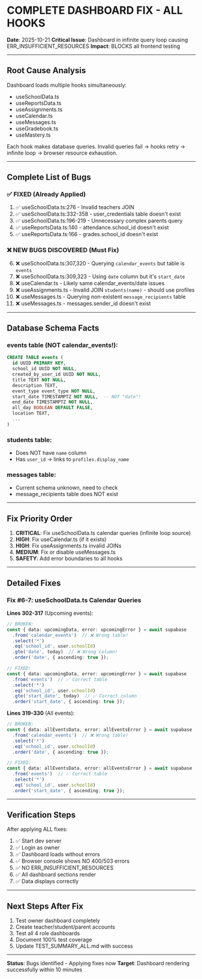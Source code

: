 # COMPLETE DASHBOARD FIX - ALL HOOKS
**Date**: 2025-10-21
**Critical Issue**: Dashboard in infinite query loop causing ERR_INSUFFICIENT_RESOURCES
**Impact**: BLOCKS all frontend testing

---

## Root Cause Analysis

Dashboard loads multiple hooks simultaneously:
- useSchoolData.ts
- useReportsData.ts
- useAssignments.ts
- useCalendar.ts
- useMessages.ts
- useGradebook.ts
- useMastery.ts

Each hook makes database queries. Invalid queries fail → hooks retry → infinite loop → browser resource exhaustion.

---

## Complete List of Bugs

### ✅ FIXED (Already Applied)
1. ✅ useSchoolData.ts:276 - Invalid teachers JOIN
2. ✅ useSchoolData.ts:332-358 - user_credentials table doesn't exist
3. ✅ useSchoolData.ts:196-219 - Unnecessary complex parents query
4. ✅ useReportsData.ts:140 - attendance.school_id doesn't exist
5. ✅ useReportsData.ts:166 - grades.school_id doesn't exist

### ❌ NEW BUGS DISCOVERED (Must Fix)
6. ❌ useSchoolData.ts:307,320 - Querying `calendar_events` but table is `events`
7. ❌ useSchoolData.ts:309,323 - Using `date` column but it's `start_date`
8. ❌ useCalendar.ts - Likely same calendar_events/date issues
9. ❌ useAssignments.ts - Invalid JOIN `students(name)` - should use profiles
10. ❌ useMessages.ts - Querying non-existent `message_recipients` table
11. ❌ useMessages.ts - messages.sender_id doesn't exist

---

## Database Schema Facts

### events table (NOT calendar_events!):
```sql
CREATE TABLE events (
  id UUID PRIMARY KEY,
  school_id UUID NOT NULL,
  created_by_user_id UUID NOT NULL,
  title TEXT NOT NULL,
  description TEXT,
  event_type event_type NOT NULL,
  start_date TIMESTAMPTZ NOT NULL,  -- NOT "date"!
  end_date TIMESTAMPTZ NOT NULL,
  all_day BOOLEAN DEFAULT FALSE,
  location TEXT,
  ...
)
```

### students table:
- Does NOT have `name` column
- Has `user_id` → links to `profiles.display_name`

### messages table:
- Current schema unknown, need to check
- message_recipients table does NOT exist

---

## Fix Priority Order

1. **CRITICAL**: Fix useSchoolData.ts calendar queries (infinite loop source)
2. **HIGH**: Fix useCalendar.ts (if it exists)
3. **HIGH**: Fix useAssignments.ts invalid JOINs
4. **MEDIUM**: Fix or disable useMessages.ts
5. **SAFETY**: Add error boundaries to all hooks

---

## Detailed Fixes

### Fix #6-7: useSchoolData.ts Calendar Queries

**Lines 302-317** (Upcoming events):
```typescript
// BROKEN:
const { data: upcomingData, error: upcomingError } = await supabase
  .from('calendar_events')  // ❌ Wrong table!
  .select('*')
  .eq('school_id', user.schoolId)
  .gte('date', today)  // ❌ Wrong column!
  .order('date', { ascending: true });

// FIXED:
const { data: upcomingData, error: upcomingError } = await supabase
  .from('events')  // ✅ Correct table
  .select('*')
  .eq('school_id', user.schoolId)
  .gte('start_date', today)  // ✅ Correct column
  .order('start_date', { ascending: true });
```

**Lines 319-330** (All events):
```typescript
// BROKEN:
const { data: allEventsData, error: allEventsError } = await supabase
  .from('calendar_events')  // ❌ Wrong table!
  .select('*')
  .eq('school_id', user.schoolId)
  .order('date', { ascending: true });

// FIXED:
const { data: allEventsData, error: allEventsError } = await supabase
  .from('events')  // ✅ Correct table
  .select('*')
  .eq('school_id', user.schoolId)
  .order('start_date', { ascending: true });
```

---

## Verification Steps

After applying ALL fixes:

1. ✅ Start dev server
2. ✅ Login as owner
3. ✅ Dashboard loads without errors
4. ✅ Browser console shows NO 400/503 errors
5. ✅ NO ERR_INSUFFICIENT_RESOURCES
6. ✅ All dashboard sections render
7. ✅ Data displays correctly

---

## Next Steps After Fix

1. Test owner dashboard completely
2. Create teacher/student/parent accounts
3. Test all 4 role dashboards
4. Document 100% test coverage
5. Update TEST_SUMMARY_ALL.md with success

---

**Status**: Bugs identified - Applying fixes now
**Target**: Dashboard rendering successfully within 10 minutes
